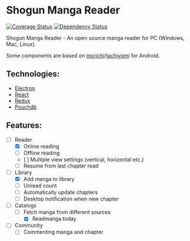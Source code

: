 # Shogun Manga Reader
[![Coverage Status](https://coveralls.io/repos/github/na-ji/shogun/badge.svg?branch=master)](https://coveralls.io/github/na-ji/shogun?branch=master) [![Dependency Status](https://gemnasium.com/badges/github.com/na-ji/project-m.svg)](https://gemnasium.com/github.com/na-ji/project-m)

Shogun Manga Reader - An open source manga reader for PC (Windows, Mac, Linux).

Some components are based on [inorichi](https://github.com/inorichi)/[tachiyomi](https://github.com/inorichi/tachiyomi) for Android.

## Technologies:
 - [Electron](http://electron.atom.io/)
 - [React](https://facebook.github.io/react/)
 - [Redux](https://github.com/reactjs/redux)
 - [Pouchdb](https://pouchdb.com/)

## Features:
 - [ ] Reader
   - [x] Online reading
   - [ ] Offline reading
   - [ ] Multiple view settings (vertical, horizontal etc.)
   - [ ] Resume from last chapter read
 - [ ] Library
   - [x] Add manga to library
   - [ ] Unread count
   - [ ] Automatically update chapters
   - [ ] Desktop notification when new chapter
 - [ ] Catalogs
   - [ ] Fetch manga from different sources
     - [x] Readmanga.today
 - [ ] Community
   - [ ] Commenting manga and chapter
